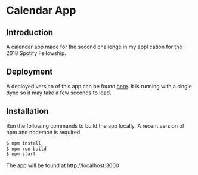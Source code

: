 # Calendar App

## Introduction

A calendar app made for the second challenge in my application for the 2018 Spotify Fellowship.

## Deployment

A deployed version of this app can be found [here]. It is running with a single dyno so it may take a few seconds to load.

## Installation

Run the following commands to build the app locally. A recent version of npm and nodemon is required.

```sh
$ npm install
$ npm run build
$ npm start
```

The app will be found at http://localhost:3000

[here]: placeholder-url
